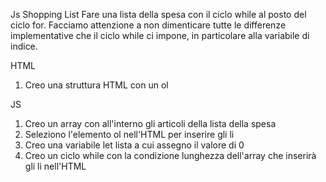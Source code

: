 Js Shopping List
Fare una lista della spesa con il ciclo while al posto del ciclo for. Facciamo attenzione a non dimenticare tutte le differenze implementative che il ciclo while ci impone, in particolare alla variabile di indice.

HTML
1. Creo una struttura HTML con un ol

JS
1. Creo un array con all'interno gli articoli della lista della spesa
2. Seleziono l'elemento ol nell'HTML per inserire gli li
3. Creo una variabile let lista a cui assegno il valore di 0
4. Creo un ciclo while con la condizione lunghezza dell'array che inserirà gli li nell'HTML